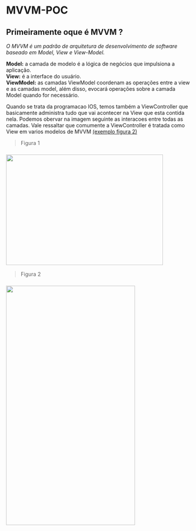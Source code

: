 # MVVM-POC
## Primeiramente oque é MVVM ?  
*O MVVM é um padrão de arquitetura de desenvolvimento de software baseado em Model, View e View-Model.*  
  
**Model:** a camada de modelo é a lógica de negócios que impulsiona a aplicação.  
**View:** é a interface do usuário.  
**ViewModel:** as camadas ViewModel coordenam as operações entre a view e as camadas model, além disso, 
evocará operações sobre a camada Model quando for necessário.  
  
 
Quando se trata da programacao IOS, temos também a ViewController que basicamente administra tudo que vai acontecer na View que esta contida nela. Podemos obervar na imagem seguinte as interacoes entre todas as camadas. Vale ressaltar que comumente a ViewController é tratada como View em varios modelos de MVVM [(exemplo figura 2)](https://github.com/Luizerz/MVVM-POC#-1)  

> Figura 1
  
### <img src="https://i.ytimg.com/vi/nWSHWWV8Nas/maxresdefault.jpg" width="426" height="300" />

> Figura 2

### <img src="https://koenig-media.raywenderlich.com/uploads/2019/12/MVVM-Diagram.png" width="350" height="650" />
